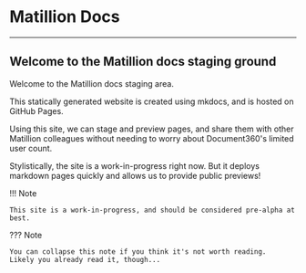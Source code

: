 # Matillion Docs

---

## Welcome to the Matillion docs staging ground

Welcome to the Matillion docs staging area.

This statically generated website is created using mkdocs, and is hosted on GitHub Pages.

Using this site, we can stage and preview pages, and share them with other Matillion colleagues without needing to worry about Document360's limited user count.

Stylistically, the site is a work-in-progress right now. But it deploys markdown pages quickly and allows us to provide public previews!

!!! Note

    This site is a work-in-progress, and should be considered pre-alpha at best.

??? Note

    You can collapse this note if you think it's not worth reading.
    Likely you already read it, though...